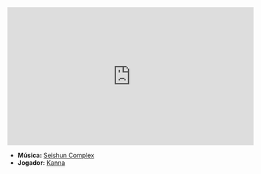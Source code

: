 <iframe width="560" height="315" src="https://www.youtube.com/embed/dlSbEP4V-gI?si=RkOpBl2e77N5xcSd" title="YouTube video player" frameborder="0" allow="accelerometer; autoplay; clipboard-write; encrypted-media; gyroscope; picture-in-picture; web-share" referrerpolicy="strict-origin-when-cross-origin" allowfullscreen></iframe>

- **Música:** [Seishun Complex](../Músicas/Seishun%20Complex.md)
- **Jogador:** [Kanna](../Membros/Kanna.md)